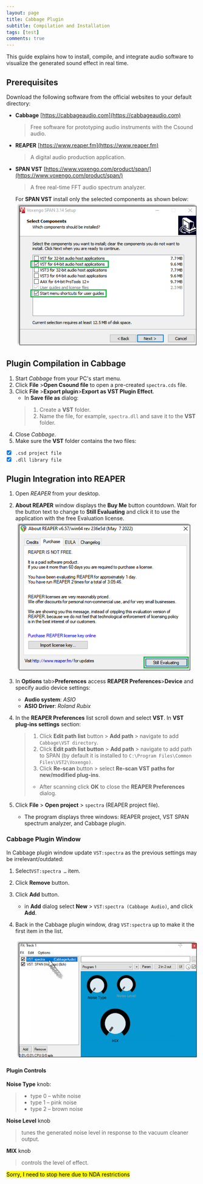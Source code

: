 ```yaml
---
layout: page
title: Cabbage Plugin
subtitle: Compilation and Installation
tags: [test]
comments: true
---
```

This guide explains how to install, compile, and integrate audio software to visualize the generated sound effect in real time.

## Prerequisites

Download the following software from the official websites to your default directory:
- **Cabbage** [https://cabbageaudio.com](https://cabbageaudio.com)  
   > Free software for prototyping audio instruments with the Csound audio.  
- **REAPER**  [https://www.reaper.fm](https://www.reaper.fm)  
   > A digital audio production application.
- **SPAN VST** [https://www.voxengo.com/product/span/](https://www.voxengo.com/product/span/)  
   > A free real-time FFT audio spectrum analyzer.
   >
   For **SPAN VST** install only the selected components as shown below:
   ![SPAN setup](/assets/img/SPAN_setup.png)

## Plugin Compilation in Cabbage

1. Start _Cabbage_ from your PC's start menu.
2. Click **File** >**Open Csound file** to open a pre-created `spectra.сds` file.
3. Click **File** >**Export plugin**>**Export as VST Plugin Effect**.    
   - In **Save file as** dialog:
   > 1. Create a **VST** folder.
   > 2. Name the file, for example, `spectra.dll` and save it to the **VST** folder.
4. Close _Cabbage_.
5. Make sure the **VST** folder contains the two files:  
- [x] `.csd project file`  
- [x] `.dll library file`

## Plugin Integration into REAPER

1. Open _REAPER_ from your desktop.
2. **About REAPER** window displays the **Buy Me** button countdown. Wait for the button text to change to **Still Evaluating** and click it to use the application with the free Evaluation license.  
   ![REAPER license button](/assets/img/REAPER_license.png)

3. In **Options** tab>**Preferences** access **REAPER Preferences**>**Device** and specify audio device settings:  
   - **Audio system**: _ASIO_
   - **ASIO Driver**: _Roland Rubix_
4. In the **REAPER Preferences** list scroll down and select **VST**. In **VST plug-ins settings** section:
   > 1. Click **Edit path list** button > **Add path** > navigate to add `Cabbage\VST directory`.
   > 2. Click **Edit path list button** > **Add path** > navigate to add path to SPAN (by default it is installed  to `C:\Program Files\Common Files\VST2\Voxengo)`.
   > 3. Click **Re-scan** button > select **Re-scan VST paths for new/modified plug-ins**.
   >   - After scanning click **OK** to close the **REAPER Preferences** dialog.
5. Click **File** > **Open project** > `spectra` (REAPER project file).
   - The program displays three windows: REAPER project, VST SPAN spectrum analyzer, and Cabbage plugin.

### Cabbage Plugin Window

In Cabbage plugin window update `VST:spectra` as the previous settings may be irrelevant/outdated:
1. Select`VST:spectra …` item.
2. Click **Remove** button.
3. Click **Add** button.
   - in **Add** dialog select **New** > `VST:spectra (Cabbage Audio)`, and click **Add**.  
4. Back in the Cabbage plugin window, drag `VST:spectra` up to make it the first item in the list.

   ![drag item up](/assets/img/Cabbage_drag.png)

#### Plugin Controls

**Noise Type** knob:  
> - type 0 – white noise
> - type 1 – pink noise
> - type 2 – brown noise

**Noise Level** knob  
> tunes the generated noise level in response to the vacuum cleaner output.

**MIX** knob  
> controls the level of effect.

<mark>Sorry, I need to stop here due to NDA restrictions</mark>

